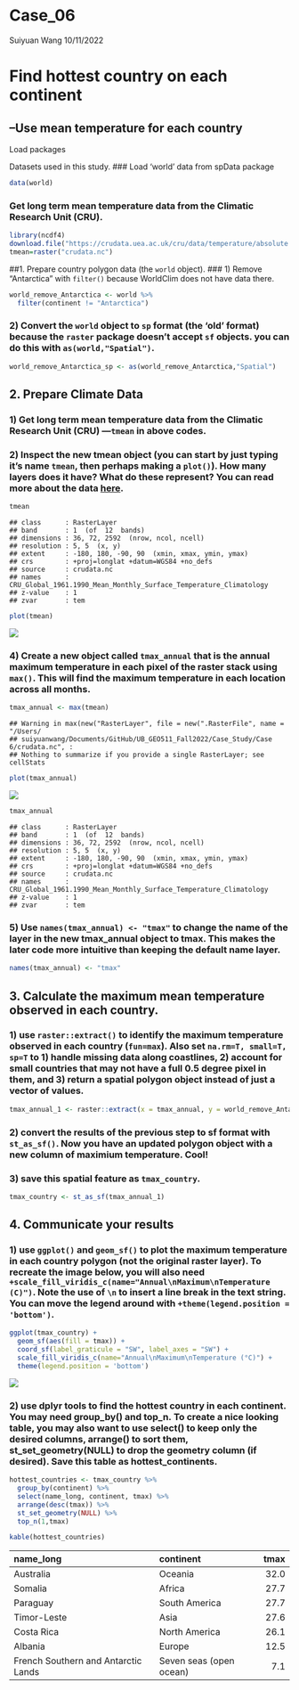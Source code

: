 Case_06
================
Suiyuan Wang
10/11/2022

# Find hottest country on each continent

## –Use mean temperature for each country

Load packages

Datasets used in this study. ### Load ‘world’ data from spData package

``` r
data(world)
```

### Get long term mean temperature data from the Climatic Research Unit (CRU).

``` r
library(ncdf4)
download.file("https://crudata.uea.ac.uk/cru/data/temperature/absolute.nc","crudata.nc")
tmean=raster("crudata.nc")
```

##1. Prepare country polygon data (the `world` object). ### 1) Remove
“Antarctica” with `filter()` because WorldClim does not have data there.

``` r
world_remove_Antarctica <- world %>%
  filter(continent != "Antarctica")
```

### 2) Convert the `world` object to `sp` format (the ‘old’ format) because the `raster` package doesn’t accept `sf` objects. you can do this with `as(world,"Spatial")`.

``` r
world_remove_Antarctica_sp <- as(world_remove_Antarctica,"Spatial")
```

## 2. Prepare Climate Data

### 1) Get long term mean temperature data from the Climatic Research Unit (CRU) —`tmean` in above codes.

### 2) Inspect the new tmean object (you can start by just typing it’s name `tmean`, then perhaps making a `plot()`). How many layers does it have? What do these represent? You can read more about the data [here](https://www.worldclim.org/data/worldclim21.html).

``` r
tmean
```

    ## class      : RasterLayer 
    ## band       : 1  (of  12  bands)
    ## dimensions : 36, 72, 2592  (nrow, ncol, ncell)
    ## resolution : 5, 5  (x, y)
    ## extent     : -180, 180, -90, 90  (xmin, xmax, ymin, ymax)
    ## crs        : +proj=longlat +datum=WGS84 +no_defs 
    ## source     : crudata.nc 
    ## names      : CRU_Global_1961.1990_Mean_Monthly_Surface_Temperature_Climatology 
    ## z-value    : 1 
    ## zvar       : tem

``` r
plot(tmean)
```

![](case_study_06_files/figure-gfm/unnamed-chunk-6-1.png)<!-- -->

### 4) Create a new object called `tmax_annual` that is the annual maximum temperature in each pixel of the raster stack using `max()`. This will find the maximum temperature in each location across all months.

``` r
tmax_annual <- max(tmean)
```

    ## Warning in max(new("RasterLayer", file = new(".RasterFile", name = "/Users/
    ## suiyuanwang/Documents/GitHub/UB_GEO511_Fall2022/Case_Study/Case 6/crudata.nc", :
    ## Nothing to summarize if you provide a single RasterLayer; see cellStats

``` r
plot(tmax_annual)
```

![](case_study_06_files/figure-gfm/unnamed-chunk-7-1.png)<!-- -->

``` r
tmax_annual
```

    ## class      : RasterLayer 
    ## band       : 1  (of  12  bands)
    ## dimensions : 36, 72, 2592  (nrow, ncol, ncell)
    ## resolution : 5, 5  (x, y)
    ## extent     : -180, 180, -90, 90  (xmin, xmax, ymin, ymax)
    ## crs        : +proj=longlat +datum=WGS84 +no_defs 
    ## source     : crudata.nc 
    ## names      : CRU_Global_1961.1990_Mean_Monthly_Surface_Temperature_Climatology 
    ## z-value    : 1 
    ## zvar       : tem

### 5) Use `names(tmax_annual) <- "tmax"` to change the name of the layer in the new tmax_annual object to tmax. This makes the later code more intuitive than keeping the default name layer.

``` r
names(tmax_annual) <- "tmax"
```

## 3. Calculate the **maximum mean temperature** observed in each country.

### 1) use `raster::extract()` to identify the maximum temperature observed in each country (`fun=max`). Also set `na.rm=T, small=T, sp=T` to 1) handle missing data along coastlines, 2) account for small countries that may not have a full 0.5 degree pixel in them, and 3) return a spatial polygon object instead of just a vector of values.

``` r
tmax_annual_1 <- raster::extract(x = tmax_annual, y = world_remove_Antarctica_sp, fun = max, na.rm =T, small = T, sp = T)
```

### 2) convert the results of the previous step to sf format with `st_as_sf()`. Now you have an updated polygon object with a new column of maximium temperature. Cool!

### 3) save this spatial feature as `tmax_country`.

``` r
tmax_country <- st_as_sf(tmax_annual_1)
```

## 4. Communicate your results

### 1) use `ggplot()` and `geom_sf()` to plot the maximum temperature in each country polygon (not the original raster layer). To recreate the image below, you will also need `+scale_fill_viridis_c(name="Annual\nMaximum\nTemperature (C)")`. Note the use of `\n` to insert a line break in the text string. You can move the legend around with `+theme(legend.position = 'bottom')`.

``` r
ggplot(tmax_country) + 
  geom_sf(aes(fill = tmax)) +
  coord_sf(label_graticule = "SW", label_axes = "SW") +
  scale_fill_viridis_c(name="Annual\nMaximum\nTemperature (°C)") +
  theme(legend.position = 'bottom')
```

![](case_study_06_files/figure-gfm/unnamed-chunk-11-1.png)<!-- -->

### 2) use dplyr tools to find the hottest country in each continent. You may need group_by() and top_n. To create a nice looking table, you may also want to use select() to keep only the desired columns, arrange() to sort them, st_set_geometry(NULL) to drop the geometry column (if desired). Save this table as hottest_continents.

``` r
hottest_countries <- tmax_country %>%
  group_by(continent) %>%
  select(name_long, continent, tmax) %>%
  arrange(desc(tmax)) %>%
  st_set_geometry(NULL) %>%
  top_n(1,tmax)

kable(hottest_countries)
```

| name_long                           | continent               | tmax |
|:------------------------------------|:------------------------|-----:|
| Australia                           | Oceania                 | 32.0 |
| Somalia                             | Africa                  | 27.7 |
| Paraguay                            | South America           | 27.7 |
| Timor-Leste                         | Asia                    | 27.6 |
| Costa Rica                          | North America           | 26.1 |
| Albania                             | Europe                  | 12.5 |
| French Southern and Antarctic Lands | Seven seas (open ocean) |  7.1 |
